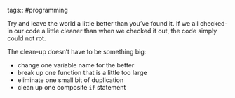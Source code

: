 tags:: #programming

Try and leave the world a little better than you’ve found it. If we all checked-in our code a little cleaner than when we checked it out, the code simply could not rot. 

The clean-up doesn’t have to be something big:
- change one variable name for the better
- break up one function that is a little too large
- eliminate one small bit of duplication
- clean up one composite `if` statement
